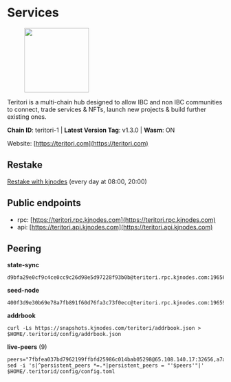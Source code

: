 # Services

<figure><img src="https://raw.githubusercontent.com/kj89/testnet_manuals/main/pingpub/logos/teritori.png" width="150" alt=""><figcaption></figcaption></figure>

Teritori is a multi-chain hub designed to allow IBC and non IBC communities  to connect, trade services & NFTs, launch new projects & build further existing ones.

**Chain ID**: teritori-1 | **Latest Version Tag**: v1.3.0 | **Wasm**: ON

Website: [https://teritori.com](https://teritori.com)

## Restake

[Restake with kjnodes](https://restake.app/teritori/torivaloper184ln03hkpt75uhrrr26f66kvcqvf4yn4nc2xjm) (every day at 08:00, 20:00)
## Public endpoints

* rpc: [https://teritori.rpc.kjnodes.com](https://teritori.rpc.kjnodes.com)
* api: [https://teritori.api.kjnodes.com](https://teritori.api.kjnodes.com)

## Peering

**state-sync**

```
d9bfa29e0cf9c4ce0cc9c26d98e5d97228f93b0b@teritori.rpc.kjnodes.com:19656
```

**seed-node**

```
400f3d9e30b69e78a7fb891f60d76fa3c73f0ecc@teritori.rpc.kjnodes.com:19659
```

**addrbook**
```
curl -Ls https://snapshots.kjnodes.com/teritori/addrbook.json > $HOME/.teritorid/config/addrbook.json
```

**live-peers** (9)
```
peers="7fbfea037bd7962199ffbfd25986c014bab05298@65.108.140.17:32656,a7ad9ae5d3eb66fa88c7167074c394e8663383f2@95.217.121.229:11074,b98db7bf9182a12b6ff7b8efc9f80350ccc67045@23.88.69.167:26878,3178ac8fffd269325500c95679d58d5e8ec61746@198.244.213.94:22956,ca0d6b49b304c5f1c629809795f50440d5710b40@159.89.40.188:26656,d9bfa29e0cf9c4ce0cc9c26d98e5d97228f93b0b@144.76.163.233:19656,808437b010f4663bf007b33433262d1495b0fbfe@35.90.134.158:28656,29b92a4020171c20fe70e5d60f9c5d07dc9f31f7@194.163.161.146:26656,5a98d637a16b16bf425a4a785c9d11a7d1e5b8a0@65.21.131.215:26736"
sed -i 's|^persistent_peers *=.*|persistent_peers = "'$peers'"|' $HOME/.teritorid/config/config.toml
```
